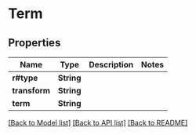 # Term

## Properties
Name | Type | Description | Notes
------------ | ------------- | ------------- | -------------
**r#type** | **String** |  | 
**transform** | **String** |  | 
**term** | **String** |  | 

[[Back to Model list]](../README.md#documentation-for-models) [[Back to API list]](../README.md#documentation-for-api-endpoints) [[Back to README]](../README.md)


